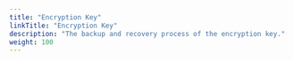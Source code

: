 ```yaml
---
title: "Encryption Key"
linkTitle: "Encryption Key"
description: "The backup and recovery process of the encryption key."
weight: 100
---
```

